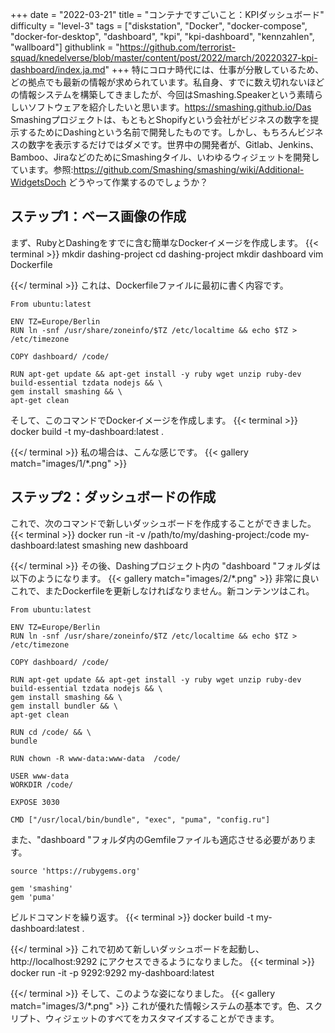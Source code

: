 +++
date = "2022-03-21"
title = "コンテナですごいこと：KPIダッシュボード"
difficulty = "level-3"
tags = ["diskstation", "Docker", "docker-compose", "docker-for-desktop", "dashboard", "kpi", "kpi-dashboard", "kennzahlen", "wallboard"]
githublink = "https://github.com/terrorist-squad/knedelverse/blob/master/content/post/2022/march/20220327-kpi-dashboard/index.ja.md"
+++
特にコロナ時代には、仕事が分散しているため、どの拠点でも最新の情報が求められています。私自身、すでに数え切れないほどの情報システムを構築してきましたが、今回はSmashing.Speakerという素晴らしいソフトウェアを紹介したいと思います。https://smashing.github.io/Das Smashingプロジェクトは、もともとShopifyという会社がビジネスの数字を提示するためにDashingという名前で開発したものです。しかし、もちろんビジネスの数字を表示するだけではダメです。世界中の開発者が、Gitlab、Jenkins、Bamboo、JiraなどのためにSmashingタイル、いわゆるウィジェットを開発しています。参照:https://github.com/Smashing/smashing/wiki/Additional-WidgetsDoch どうやって作業するのでしょうか？
## ステップ1：ベース画像の作成
まず、RubyとDashingをすでに含む簡単なDockerイメージを作成します。
{{< terminal >}}
mkdir dashing-project
cd dashing-project
mkdir dashboard
vim Dockerfile

{{</ terminal >}}
これは、Dockerfileファイルに最初に書く内容です。
```
From ubuntu:latest
 
ENV TZ=Europe/Berlin
RUN ln -snf /usr/share/zoneinfo/$TZ /etc/localtime && echo $TZ > /etc/timezone

COPY dashboard/ /code/

RUN apt-get update && apt-get install -y ruby wget unzip ruby-dev build-essential tzdata nodejs && \
gem install smashing && \
apt-get clean

```
そして、このコマンドでDockerイメージを作成します。
{{< terminal >}}
docker build -t my-dashboard:latest .

{{</ terminal >}}
私の場合は、こんな感じです。
{{< gallery match="images/1/*.png" >}}

## ステップ2：ダッシュボードの作成
これで、次のコマンドで新しいダッシュボードを作成することができました。
{{< terminal >}}
docker run -it -v /path/to/my/dashing-project:/code my-dashboard:latest smashing new dashboard

{{</ terminal >}}
その後、Dashingプロジェクト内の "dashboard "フォルダは以下のようになります。
{{< gallery match="images/2/*.png" >}}
非常に良いこれで、またDockerfileを更新しなければなりません。新コンテンツはこれ。
```
From ubuntu:latest
 
ENV TZ=Europe/Berlin
RUN ln -snf /usr/share/zoneinfo/$TZ /etc/localtime && echo $TZ > /etc/timezone
 
COPY dashboard/ /code/
 
RUN apt-get update && apt-get install -y ruby wget unzip ruby-dev build-essential tzdata nodejs && \
gem install smashing && \
gem install bundler && \
apt-get clean
 
RUN cd /code/ && \
bundle
 
RUN chown -R www-data:www-data  /code/

USER www-data
WORKDIR /code/

EXPOSE 3030

CMD ["/usr/local/bin/bundle", "exec", "puma", "config.ru"]

```
また、"dashboard "フォルダ内のGemfileファイルも適応させる必要があります。
```
source 'https://rubygems.org'

gem 'smashing'
gem 'puma'

```
ビルドコマンドを繰り返す。
{{< terminal >}}
docker build -t my-dashboard:latest .

{{</ terminal >}}
これで初めて新しいダッシュボードを起動し、http://localhost:9292 にアクセスできるようになりました。
{{< terminal >}}
docker run -it -p 9292:9292 my-dashboard:latest

{{</ terminal >}}
そして、このような姿になりました。
{{< gallery match="images/3/*.png" >}}
これが優れた情報システムの基本です。色、スクリプト、ウィジェットのすべてをカスタマイズすることができます。
